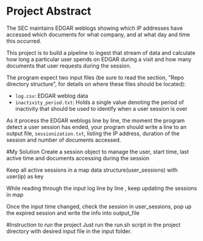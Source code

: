 
# Project Abstract


The SEC maintains EDGAR weblogs showing which IP addresses have accessed which documents for what company, and at what day and time this occurred.

This project is to build a pipeline to ingest that stream of data and calculate how long a particular user spends on EDGAR during a visit and how many documents that user requests during the session.


The program  expect two input files (be sure to read the section, "Repo directory structure", for details on where these files should be located):

* `log.csv`: EDGAR weblog data
* `inactivity_period.txt`: Holds a single value denoting the period of inactivity that should be used to identify when a user session is over

As it process the EDGAR weblogs line by line, the moment the program detect a user session has ended, your program should write a line to an output file, `sessionization.txt`, listing the IP address, duration of the session and number of documents accessed.

#My Solution
Create a session object to manage the user, start time, last active time and documents accessing during the session

Keep all active sessions in a map data structure(user_sessions) with user(ip)  as key

While reading through the input log line by line , keep updating the sessions in map

Once the input time changed, check the session in user_sessions, pop up the expired
session and write the info into output_file

#Instruction to run the project
Just run the run.sh script in the project directory with desired input file in the input folder.
